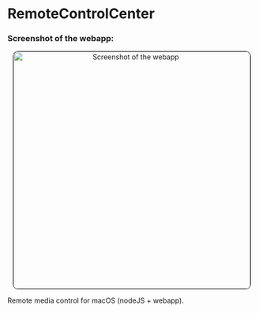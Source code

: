 # RemoteControlCenter

### Screenshot of the webapp:
<p align="center">
<img src="https://i.imgur.com/PjG7T8z.jpg" width="480" title="Screenshot of the webapp" style="border: 1px solid black; border-radius:10px"">
</p>
Remote media control for macOS (nodeJS + webapp).

